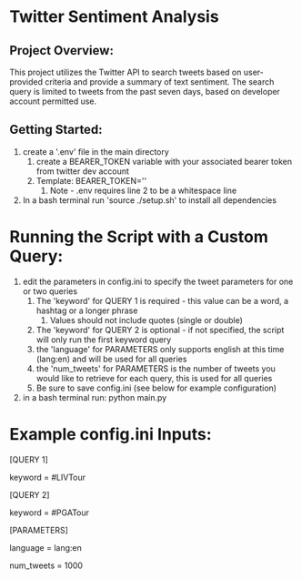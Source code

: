 # Twitter Sentiment Analysis

## Project Overview: 
This project utilizes the Twitter API to search tweets based on user-provided criteria and provide a summary of text sentiment. The search query is limited to tweets from the past seven days, based on developer account permitted use. 

## Getting Started:
1. create a '.env' file in the main directory
    1. create a BEARER_TOKEN variable with your associated bearer token from twitter dev account
    2. Template: BEARER_TOKEN=''
        1. Note - .env requires line 2 to be a whitespace line
2. In a bash terminal run 'source ./setup.sh' to install all dependencies

# Running the Script with a Custom Query: 
1. edit the parameters in config.ini to specify the tweet parameters for one or two queries
    1. The 'keyword' for QUERY 1 is required - this value can be a word, a hashtag or a longer phrase
        1. Values should not include quotes (single or double)
    2. The 'keyword' for QUERY 2 is optional - if not specified, the script will only run the first keyword query
    3. the 'language' for PARAMETERS only supports english at this time (lang:en) and will be used for all queries
    4. the 'num_tweets' for PARAMETERS is the number of tweets you would like to retrieve for each query, this is used for all queries
    5. Be sure to save config.ini (see below for example configuration)
2. in a bash terminal run: python main.py

# Example config.ini Inputs:
[QUERY 1]

keyword = #LIVTour

[QUERY 2]

keyword = #PGATour

[PARAMETERS]

language = lang:en

num_tweets = 1000
